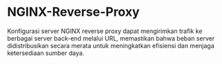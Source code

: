 # NGINX-Reverse-Proxy
Konfigurasi server NGINX reverse proxy dapat mengirimkan trafik ke berbagai server back-end melalui URL, memastikan bahwa beban server didistribusikan secara merata untuk meningkatkan efisiensi dan menjaga ketersediaan sumber daya.
